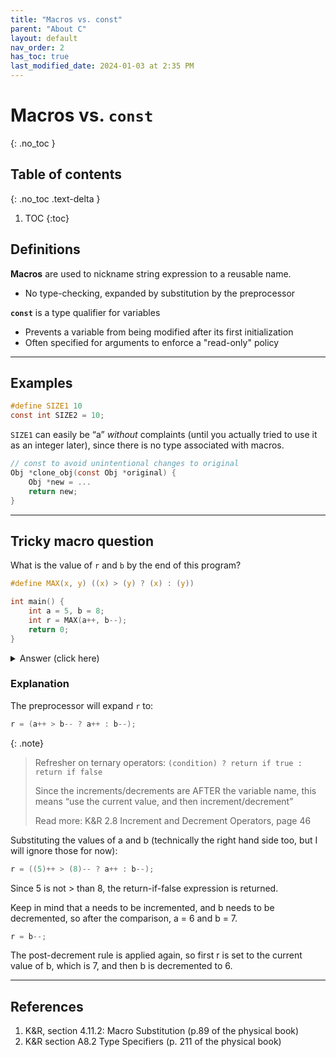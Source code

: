 ```yaml
---
title: "Macros vs. const"
parent: "About C"
layout: default
nav_order: 2
has_toc: true
last_modified_date: 2024-01-03 at 2:35 PM
---
```


# Macros vs. `const`
{: .no_toc }

## Table of contents
{: .no_toc .text-delta }

1. TOC
{:toc}

## Definitions

**Macros** are used to nickname string expression to a reusable name.
* No type-checking, expanded by substitution by the preprocessor

**`const`** is a type qualifier for variables
* Prevents a variable from being modified after its first initialization
* Often specified for arguments to enforce a "read-only" policy

---

## Examples

```c
#define SIZE1 10
const int SIZE2 = 10;
```

`SIZE1` can easily be “a” *without* complaints (until you actually tried to use it as an integer later), since there is no type associated with macros.

```c
// const to avoid unintentional changes to original
Obj *clone_obj(const Obj *original) {
    Obj *new = ...
    return new;
}
```

---

## Tricky macro question

What is the value of `r` and `b` by the end of this program?
```c
#define MAX(x, y) ((x) > (y) ? (x) : (y))

int main() {
    int a = 5, b = 8;
    int r = MAX(a++, b--);
    return 0;
}
```

<details markdown="block">
  <summary>
    Answer (click here)
  </summary>
  {: .text-delta }

r = 7, b = 6
</details>

### Explanation

The preprocessor will expand `r` to:
```c
r = (a++ > b-- ? a++ : b--);
```

{: .note}
> Refresher on ternary operators: `(condition) ? return if true : return if false`
>
> Since the increments/decrements are AFTER the variable name, this means “use the current value, and then increment/decrement”
>
> Read more: K&R 2.8 Increment and Decrement Operators, page 46

Substituting the values of a and b (technically the right hand side too, but I will ignore those for now):
```c
r = ((5)++ > (8)-- ? a++ : b--);
```

Since 5 is not > than 8, the return-if-false expression is returned.

Keep in mind that a needs to be incremented, and b needs to be decremented, so after the comparison, a = 6 and b = 7.

```c
r = b--;
```

The post-decrement rule is applied again, so first r is set to the current value of b, which is 7, and then b is decremented to 6.

---

## References
1. K&R, section 4.11.2: Macro Substitution (p.89 of the physical book)
2. K&R section A8.2 Type Specifiers (p. 211 of the physical book)
